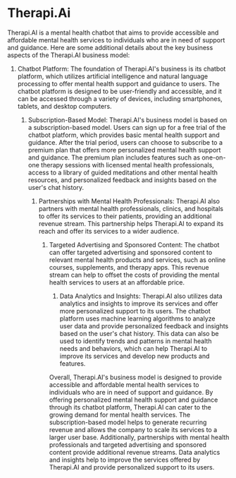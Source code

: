 <h1>Therapi.Ai</h1>

<p>Therapi.AI is a mental health chatbot that aims to provide accessible and affordable mental health services to individuals who are in need of support and guidance. Here are some additional details about the key business aspects of the Therapi.AI business model:</p>
  <ol>
    <li>Chatbot Platform: The foundation of Therapi.AI's business is its chatbot platform, which utilizes artificial intelligence and natural language processing to offer mental health support and guidance to users. The chatbot platform is designed to be user-friendly and accessible, and it can be accessed through a variety of devices, including smartphones, tablets, and desktop computers.</li>
    <ol>
    <li>Subscription-Based Model: Therapi.AI's business model is based on a subscription-based model. Users can sign up for a free trial of the chatbot platform, which provides basic mental health support and guidance. After the trial period, users can choose to subscribe to a premium plan that offers more personalized mental health support and guidance. The premium plan includes features such as one-on-one therapy sessions with licensed mental health professionals, access to a library of guided meditations and other mental health resources, and personalized feedback and insights based on the user's chat history.</li>
    <ol>
    <li>Partnerships with Mental Health Professionals: Therapi.AI also partners with mental health professionals, clinics, and hospitals to offer its services to their patients, providing an additional revenue stream. This partnership helps Therapi.AI to expand its reach and offer its services to a wider audience.</li>
    <ol>
    <li>Targeted Advertising and Sponsored Content: The chatbot can offer targeted advertising and sponsored content to relevant mental health products and services, such as online courses, supplements, and therapy apps. This revenue stream can help to offset the costs of providing the mental health services to users at an affordable price.</li>
    <ol>
    <li>Data Analytics and Insights: Therapi.AI also utilizes data analytics and insights to improve its services and offer more personalized support to its users. The chatbot platform uses machine learning algorithms to analyze user data and provide personalized feedback and insights based on the user's chat history. This data can also be used to identify trends and patterns in mental health needs and behaviors, which can help Therapi.AI to improve its services and develop new products and features.</li>
  </ol>
    
<p>Overall, Therapi.AI's business model is designed to provide accessible and affordable mental health services to individuals who are in need of support and guidance. By offering personalized mental health support and guidance through its chatbot platform, Therapi.AI can cater to the growing demand for mental health services. The subscription-based model helps to generate recurring revenue and allows the company to scale its services to a larger user base. Additionally, partnerships with mental health professionals and targeted advertising and sponsored content provide additional revenue streams. Data analytics and insights help to improve the services offered by Therapi.AI and provide personalized support to its users.</p>
